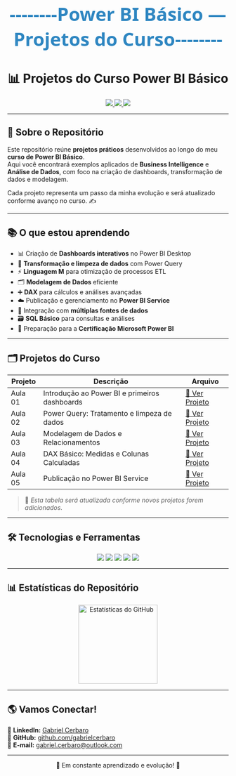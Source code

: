 <!-- Banner Personalizado -->
<p align="center" style="font-size: 42px; font-family: 'Segoe UI', Tahoma, Geneva, Verdana, sans-serif; font-weight: bold; color: #2E86C1; margin-top: 20px;">
  --------Power BI Básico — Projetos do Curso--------
</p>

<h1 align="center">📊 Projetos do Curso Power BI Básico</h1>

<p align="center">
  <a href="https://powerbi.microsoft.com/">
    <img src="https://img.shields.io/badge/Power%20BI-Data%20Analytics-yellow?style=for-the-badge&logo=powerbi&logoColor=black">
  </a>
  <a href="https://github.com/gabrielcerbaro/PowerBiBasico">
    <img src="https://img.shields.io/badge/Status-Em%20Andamento-blue?style=for-the-badge">
  </a>
  <a href="https://linkedin.com/in/gabriel-cerbaro-4703b4239/">
    <img src="https://img.shields.io/badge/LinkedIn-Conectar-blue?style=for-the-badge&logo=linkedin">
  </a>
</p>

---

## 🚀 Sobre o Repositório
Este repositório reúne **projetos práticos** desenvolvidos ao longo do meu **curso de Power BI Básico**.  
Aqui você encontrará exemplos aplicados de **Business Intelligence** e **Análise de Dados**, com foco na criação de dashboards, transformação de dados e modelagem.

Cada projeto representa um passo da minha evolução e será atualizado conforme avanço no curso. ✍️

---

## 📚 O que estou aprendendo
- 📊 Criação de **Dashboards interativos** no Power BI Desktop  
- 🔄 **Transformação e limpeza de dados** com Power Query  
- ⚡ **Linguagem M** para otimização de processos ETL  
- 🗂️ **Modelagem de Dados** eficiente  
- ➕ **DAX** para cálculos e análises avançadas  
- ☁️ Publicação e gerenciamento no **Power BI Service**  
- 🔗 Integração com **múltiplas fontes de dados**  
- 🗃️ **SQL Básico** para consultas e análises  
- 🎯 Preparação para a **Certificação Microsoft Power BI**

---

## 🗂️ Projetos do Curso
| **Projeto** | **Descrição** | **Arquivo** |
|------------|---------------|-------------|
| Aula 01 | Introdução ao Power BI e primeiros dashboards | [🔗 Ver Projeto](./aula01.pbix) |
| Aula 02 | Power Query: Tratamento e limpeza de dados | [🔗 Ver Projeto](./aula02.pbix) |
| Aula 03 | Modelagem de Dados e Relacionamentos | [🔗 Ver Projeto](./aula03.pbix) |
| Aula 04 | DAX Básico: Medidas e Colunas Calculadas | [🔗 Ver Projeto](./aula04.pbix) |
| Aula 05 | Publicação no Power BI Service | [🔗 Ver Projeto](./aula05.pbix) |

> 📌 *Esta tabela será atualizada conforme novos projetos forem adicionados.*

---

## 🛠️ Tecnologias e Ferramentas
<p align="center">
  <img src="https://img.shields.io/badge/-Power%20BI-ffd700?style=for-the-badge&logo=powerbi&logoColor=black" />
  <img src="https://img.shields.io/badge/-Power%20Query-006400?style=for-the-badge" />
  <img src="https://img.shields.io/badge/-DAX-0078D4?style=for-the-badge" />
  <img src="https://img.shields.io/badge/-SQL-4B8BBE?style=for-the-badge&logo=postgresql&logoColor=white" />
  <img src="https://img.shields.io/badge/-Excel-217346?style=for-the-badge&logo=microsoft-excel&logoColor=white" />
</p>

---

## 📊 Estatísticas do Repositório

<p align="center">
  <!-- Estatísticas Gerais -->
  <img height="180em" src="https://github-readme-stats.vercel.app/api?username=gabrielcerbaro&show_icons=true&theme=vision-friendly-dark&include_all_commits=true&count_private=true" alt="Estatísticas do GitHub" />
</p>

---

## 🌎 Vamos Conectar!
💼 **LinkedIn:** [Gabriel Cerbaro](https://www.linkedin.com/in/gabriel-cerbaro-4703b4239/)  
📌 **GitHub:** [github.com/gabrielcerbaro](https://github.com/gabrielcerbaro)  
📧 **E-mail:** gabriel.cerbaro@outlook.com  

---
<p align="center">🚀 Em constante aprendizado e evolução! 🚀</p>
